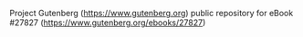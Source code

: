 Project Gutenberg (https://www.gutenberg.org) public repository for eBook #27827 (https://www.gutenberg.org/ebooks/27827)
